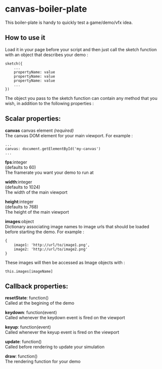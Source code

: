 # canvas-boiler-plate

This boiler-plate is handy to quickly test a game/demo/vfx idea.


## How to use it

Load it in your page before your script and then just call the sketch function with an object that describes your demo :

    sketch({
        ...
        propertyName: value
        propertyName: value
        propertyName: value
        ...    
    })

The object you pass to the sketch function can contain any method that you wish, in addition to the following properties :

## Scalar properties:

**canvas** canvas element *(required)*  
The canvas DOM element for your main viewport. For example :  

    ...
    canvas: document.getElementById('my-canvas')
    ...

**fps**:integer  
(defaults to 60)  
The framerate you want your demo to run at

**width**:integer  
(defaults to 1024)  
The width of the main viewport

**height**:integer  
(defaults to 768)  
The height of the main viewport

**images**:object  
Dictionary associating image names to image urls that should be loaded before starting the demo. For example :  

    {
        image1: 'http://url/to/image1.png',
        image2: 'http://url/to/image2.png'
    }

These images will then be accessed as Image objects with :  

    this.images[imageName]


## Callback properties:

**resetState**: function()  
Called at the begining of the demo

**keydown**: function(event)  
Called whenever the keydown event is fired on the viewport

**keyup**: function(event)  
Called whenever the keyup event is fired on the viewport

**update**: function()  
Called before rendering to update your simulation

**draw**: function()  
The rendering function for your demo

